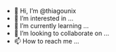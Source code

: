 - 👋 Hi, I’m @thiagounix
- 👀 I’m interested in ...
- 🌱 I’m currently learning ...
- 💞️ I’m looking to collaborate on ...
- 📫 How to reach me ...

<!---
thiagounix/thiagounix is a ✨ special ✨ repository because its `README.md` (this file) appears on your GitHub profile.
You can click the Preview link to take a look at your changes.
--->

